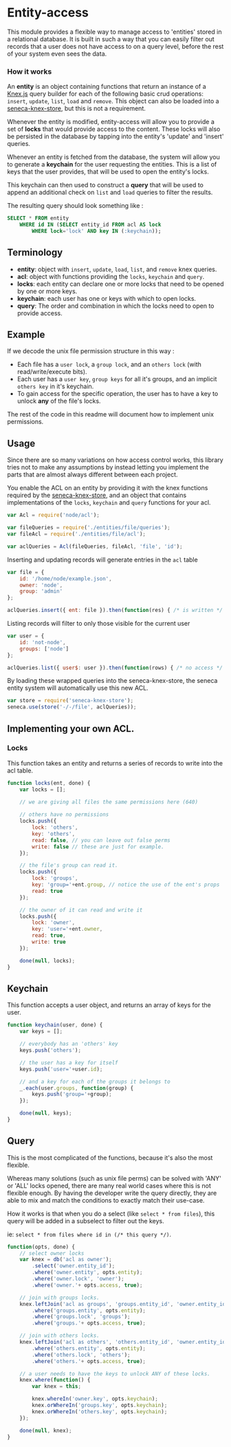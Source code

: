 # Entity-access

This module provides a flexible way to manage access to 'entities' stored
in a relational database. It is built in such a way that you can easily filter
out records that a user does not have access to on a query level, before
the rest of your system even sees the data.

### How it works

An __entity__ is an object containing functions that return an instance of a [Knex.js](http://knexjs.org) query builder for each of the following basic crud
operations: `insert`, `update`, `list`, `load` and `remove`. This object can also
be loaded into a [seneca-knex-store](https://github.com/AdrianRossouw/seneca-knex-store), but this is not a requirement.

Whenever the entity is modified, entity-access will allow you to provide a set of __locks__ that would provide access to the content. These locks will also be persisted in the database by tapping into the entity's 'update' and 'insert' queries.

Whenever an entity is fetched from the database, the system will allow you to generate a __keychain__ for the user requesting the entities. This is a list of keys that the user provides, that will be used to open the entity's locks.

This keychain can then used to construct a __query__ that will be used to append an additional check on `list` and `load` queries to filter the results.

The resulting query should look something like :

```sql
SELECT * FROM entity
    WHERE id IN (SELECT entity_id FROM acl AS lock
        WHERE lock='lock' AND key IN (:keychain));
```

## Terminology

* __entity__: object with `insert`, `update`, `load`, `list`, and `remove` knex queries.
* __acl__: object with functions providing the `locks`, `keychain` and `query`.
* __locks__: each entity can declare one or more locks that need to be opened by one or more keys.
* __keychain__: each user has one or keys with which to open locks.
* __query__: The order and combination in which the locks need to open to provide access.

## Example

If we decode the unix file permission structure in this way :

* Each file has a `user lock`, a `group lock`, and an `others lock` (with read/write/execute bits).
* Each user has a `user key`, `group keys` for all it's groups, and an implicit `others key` in it's keychain.
* To gain access for the specific operation, the user has to have a key to unlock __any__ of the file's locks.

The rest of the code in this readme will document how to implement unix permissions.

## Usage

Since there are so many variations on how access control works, this library
tries not to make any assumptions by instead letting you implement the parts
that are almost always different between each project.

You enable the ACL on an entity by providing it with the knex functions required by the [seneca-knex-store](https://github.com/AdrianRossouw/seneca-knex-store),
and an object that contains implementations of the `locks`, `keychain` and `query` functions for your acl.

```javascript
var Acl = require('node/acl');

var fileQueries = require('./entities/file/queries');
var fileAcl = require('./entities/file/acl');

var aclQueries = Acl(fileQueries, fileAcl, 'file', 'id');
```

Inserting and updating records will generate entries in the `acl` table

```javascript
var file = {
	id: '/home/node/example.json',
	owner: 'node',
	group: 'admin'
};

aclQueries.insert({	ent: file }).then(function(res) { /* is written */ });
```

Listing records will filter to only those visible for the current user

```javascript
var user = {
	id: 'not-node',
	groups: ['node']
};

aclQueries.list({ user$: user }).then(function(rows) { /* no access */ });
```

By loading these wrapped queries into the seneca-knex-store, the seneca entity system
will automatically use this new ACL.

```javascript
var store = require('seneca-knex-store');
seneca.use(store('-/-/file', aclQueries));
```

## Implementing your own ACL.

### Locks

This function takes an entity and returns a series of records to write into
the acl table.

```javascript
function locks(ent, done) {
	var locks = [];

	// we are giving all files the same permissions here (640)
	
	// others have no permissions
	locks.push({
		lock: 'others',
		key: 'others',
		read: false, // you can leave out false perms
		write: false // these are just for example.
	});

	// the file's group can read it.
	locks.push({
		lock: 'groups',
		key: 'group='+ent.group, // notice the use of the ent's props
		read: true
	});

	// the owner of it can read and write it
	locks.push({
		lock: 'owner',
		key: 'user='+ent.owner,
		read: true,
		write: true
	});

	done(null, locks);
}
```

## Keychain

This function accepts a user object, and returns an array of keys
for the user.

```javascript
function keychain(user, done) {
	var keys = [];

	// everybody has an 'others' key
	keys.push('others');

	// the user has a key for itself
	keys.push('user='+user.id);

	// and a key for each of the groups it belongs to
	_.each(user.groups, function(group) {
		keys.push('group='+group);
	});

	done(null, keys);
}
```

## Query

This is the most complicated of the functions, because it's also the most flexible.

Whereas many solutions (such as unix file perms) can be solved with 'ANY' or 'ALL'
locks opened, there are many real world cases where this is not flexible enough.
By having the developer write the query directly, they are able to mix and match
the conditions to exactly match their use-case.

How it works is that when you do a select (like `select * from files`), this query
will be added in a subselect to filter out the keys.

ie: `select * from files where id in (/* this query */)`.


```javascript
function(opts, done) {
	// select owner locks
	var knex = db('acl as owner');
		.select('owner.entity_id');
		.where('owner.entity', opts.entity);
		.where('owner.lock', 'owner');
		.where('owner.'+ opts.access, true);

	// join with groups locks.
	knex.leftJoin('acl as groups', 'groups.entity_id', 'owner.entity_id')
		.where('groups.entity', opts.entity);
		.where('groups.lock', 'groups');
		.where('groups.'+ opts.access, true);

	// join with others locks.
	knex.leftJoin('acl as others', 'others.entity_id', 'owner.entity_id');
		.where('others.entity', opts.entity);
		.where('others.lock', 'others');
		.where('others.'+ opts.access, true);

	// a user needs to have the keys to unlock ANY of these locks. 
	knex.where(function() {
		var knex = this;

		knex.whereIn('owner.key', opts.keychain);
		knex.orWhereIn('groups.key', opts.keychain);
		knex.orWhereIn('others.key', opts.keychain);
	});

	done(null, knex);
}
```
